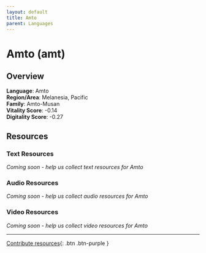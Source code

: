 ```yaml
---
layout: default
title: Amto
parent: Languages
---
```


# Amto (amt)

## Overview

**Language**: Amto  
**Region/Area**: Melanesia, Pacific  
**Family**: Amto-Musan  
**Vitality Score**: -0.14  
**Digitality Score**: -0.27  

## Resources

### Text Resources
*Coming soon - help us collect text resources for Amto*

### Audio Resources
*Coming soon - help us collect audio resources for Amto*

### Video Resources
*Coming soon - help us collect video resources for Amto*

---

[Contribute resources](https://fairtrain.github.io/){: .btn .btn-purple }
